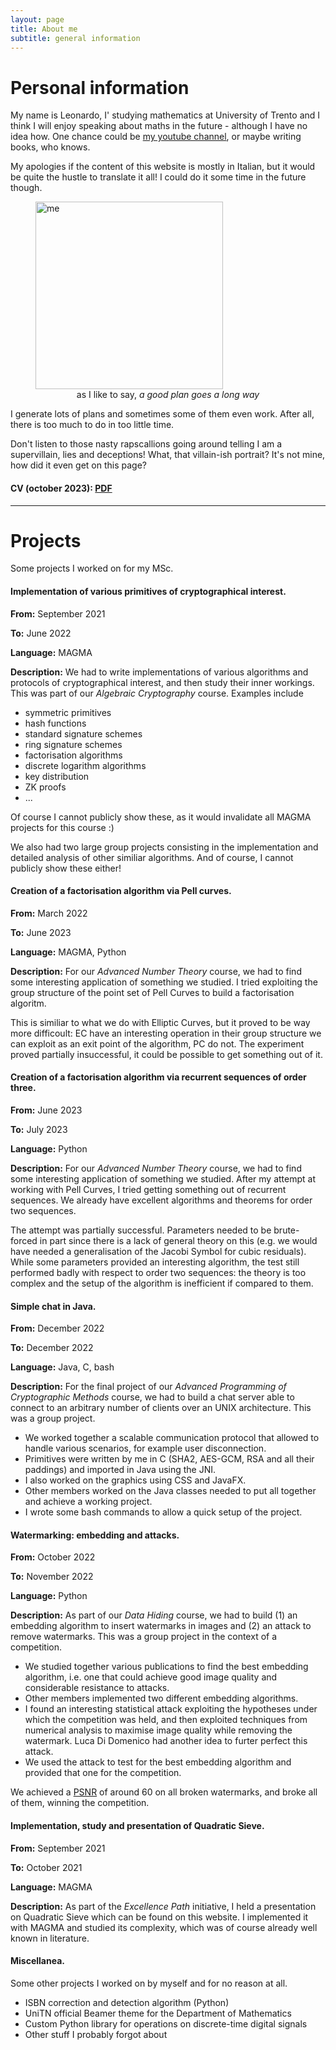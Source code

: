 ```yaml
---
layout: page
title: About me
subtitle: general information
---
```


# Personal information

My name is Leonardo, I' studying mathematics at University of Trento and I think I will enjoy speaking about maths in the future - although I have no idea how. 
One chance could be [my youtube channel](https://www.youtube.com/channel/UCO1l67JZBNiNEA2cb8M1fbQ), or maybe writing books, who knows.

My apologies if the content of this website is mostly in Italian, but it would be quite the hustle to translate it all! I could do it some time in the future though.

<figure>
  <img src="https://user-images.githubusercontent.com/64229723/193805618-de2d2594-bd61-48d5-ace9-893dc562eb0c.jpg" alt="me" class="center" width="300"/>
  <figcaption><center>as I like to say, <em>a good plan goes a long way</em></center></figcaption>
</figure>

I generate lots of plans and sometimes some of them even work. After all, there is too much to do in too little time.

Don't listen to those nasty rapscallions going around telling I am a supervillain, lies and deceptions! What, that villain-ish portrait? It's not mine, how did it even get on this page?

#### CV (october 2023): [PDF](https://github.com/PlasmaStark/plasmastark.github.io/files/12927004/cv.eng.pdf)

----------

# Projects 

Some projects I worked on for my MSc.



#### Implementation of various primitives of cryptographical interest.
**From:** September 2021

**To:** June 2022

**Language:** MAGMA

**Description:** We had to write implementations of various algorithms and protocols of cryptographical interest, and then study their inner workings. This was part of our _Algebraic Cryptography_ course. Examples include 
- symmetric primitives
- hash functions
- standard signature schemes
- ring signature schemes
- factorisation algorithms
- discrete logarithm algorithms
- key distribution
- ZK proofs
- ...

Of course I cannot publicly show these, as it would invalidate all MAGMA projects for this course :)

We also had two large group projects consisting in the implementation and detailed analysis of other similiar algorithms. And of course, I cannot publicly show these either!



#### Creation of a factorisation algorithm via Pell curves.
**From:** March 2022

**To:** June 2023

**Language:** MAGMA, Python

**Description:** For our _Advanced Number Theory_ course, we had to find some interesting application of something we studied. I tried exploiting the group structure of the point set of Pell Curves to build a factorisation algoritm. 

This is similiar to what we do with Elliptic Curves, but it proved to be way more difficoult: EC have an interesting operation in their group structure we can exploit as an exit point of the algorithm, PC do not. The experiment proved partially insuccessful, it could be possible to get something out of it.



#### Creation of a factorisation algorithm via recurrent sequences of order three.
**From:** June 2023

**To:** July 2023

**Language:** Python

**Description:** For our _Advanced Number Theory_ course, we had to find some interesting application of something we studied. After my attempt at working with Pell Curves, I tried getting something out of recurrent sequences. We already have excellent algorithms and theorems for order two sequences. 

The attempt was partially successful. Parameters needed to be brute-forced in part since there is a lack of general theory on this (e.g. we would have needed a generalisation of the Jacobi Symbol for cubic residuals). While some parameters provided an interesting algorithm, the test still performed badly with respect to order two sequences: the theory is too complex and the setup of the algorithm is inefficient if compared to them.



#### Simple chat in Java.
**From:** December 2022

**To:** December 2022

**Language:** Java, C, bash

**Description:** For the final project of our _Advanced Programming of Cryptographic Methods_ course, we had to build a chat server able to connect to an arbitrary number of clients over an UNIX architecture. This was a group project.

- We worked together a scalable communication protocol that allowed to handle various scenarios, for example user disconnection.
- Primitives were written by me in C (SHA2, AES-GCM, RSA and all their paddings) and imported in Java using the JNI.
- I also worked on the graphics using CSS and JavaFX.
- Other members worked on the Java classes needed to put all together and achieve a working project.
- I wrote some bash commands to allow a quick setup of the project.




#### Watermarking: embedding and attacks.
**From:** October 2022

**To:** November 2022

**Language:** Python

**Description:** As part of our _Data Hiding_ course, we had to build (1) an embedding algorithm to insert watermarks in images and (2) an attack to remove watermarks. This was a group project in the context of a competition.

- We studied together various publications to find the best embedding algorithm, i.e. one that could achieve good image quality and considerable resistance to attacks.
- Other members implemented two different embedding algorithms.
- I found an interesting statistical attack exploiting the hypotheses under which the competition was held, and then exploited techniques from numerical analysis to maximise image quality while removing the watermark. Luca Di Domenico had another idea to furter perfect this attack. 
- We used the attack to test for the best embedding algorithm and provided that one for the competition.

 We achieved a [PSNR](https://en.wikipedia.org/wiki/Peak_signal-to-noise_ratio) of around 60 on all broken watermarks, and broke all of them, winning the competition.



#### Implementation, study and presentation of Quadratic Sieve.
**From:** September 2021

**To:** October 2021

**Language:** MAGMA

**Description:** As part of the _Excellence Path_ initiative, I held a presentation on Quadratic Sieve which can be found on this website. I implemented it with MAGMA and studied its complexity, which was of course already well known in literature. 



#### Miscellanea.

Some other projects I worked on by myself and for no reason at all.
- ISBN correction and detection algorithm (Python)
- UniTN official Beamer theme for the Department of Mathematics
- Custom Python library for operations on discrete-time digital signals
- Other stuff I probably forgot about
